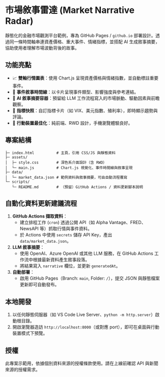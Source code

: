 # 市場敘事雷達 (Market Narrative Radar)

靜態化的金融市場觀測平台範例，專為 GitHub Pages / `github.io` 部署設計。透過同一條時間軸串連資產價格、重大事件、情緒指標，並搭配 AI 生成敘事摘要，協助使用者理解市場波動背後的故事。

## 功能亮點

- 📈 **雙軸行情圖表**：使用 Chart.js 呈現資產價格與情緒指數，並自動標註重要事件。
- 🧭 **事件敘事時間線**：以卡片呈現事件類型、影響強度與參考連結。
- 🧠 **AI 敘事摘要容器**：預留給 LLM 工作流程寫入的市場脈動、驅動因素與前瞻觀察。
- 🧮 **指標快照**：自訂指標卡片（如 VIX、美元指數、殖利率），即時顯示趨勢與評論。
- 📱 **行動裝置最佳化**：純前端、RWD 設計，手機瀏覽體驗良好。

## 專案結構

```
├─ index.html          # 主頁，引用 CSS/JS 與靜態資料
├─ assets/
│  ├─ style.css        # 深色系介面設計（含 RWD）
│  └─ main.js          # Chart.js 視覺化、事件時間線與敘事呈現
├─ data/
│  └─ market_data.json # 範例資料與敘事摘要，可由自動流程覆寫
└─ scripts/
   └─ README.md        # （預留）GitHub Actions / 資料更新腳本說明
```

## 自動化資料更新建議流程

1. **GitHub Actions 擷取資料**：
   - 建立排程工作 (`cron`) 透過公開 API（如 Alpha Vantage、FRED、NewsAPI 等）抓取行情與事件資料。
   - 於 Actions 中使用 `secrets` 儲存 API Key，產出 `data/market_data.json`。
2. **LLM 敘事摘要**：
   - 使用 OpenAI、Azure OpenAI 或其他 LLM 服務，在 GitHub Actions 工作流中根據最新資料產生敘事段落。
   - 將結果寫入 `narrative` 欄位，並更新 `generatedAt`。
3. **自動部署**：
   - 啟用 GitHub Pages（Branch: `main`, Folder: `/`），提交 JSON 與靜態檔案更新即可自動發布。

## 本地開發

1. 以任何靜態伺服器（如 VS Code Live Server、`python -m http.server`）啟動根目錄。
2. 開啟瀏覽器造訪 `http://localhost:8000`（或對應 port），即可在桌面與行動裝置模式下預覽。

## 授權

此專案示範用，依據個別資料來源的授權條款使用。請在上線前確認 API 與新聞來源的授權需求。
